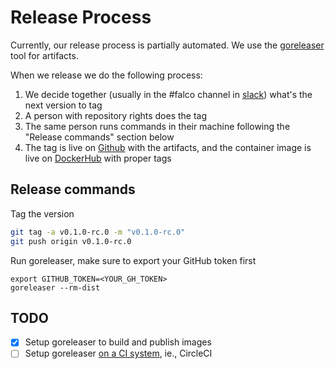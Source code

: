 # Release Process

Currently, our release process is partially automated. We use the [goreleaser](https://github.com/goreleaser/goreleaser) tool for artifacts.

When we release we do the following process:

1. We decide together (usually in the #falco channel in [slack](https://sysdig.slack.com)) what's the next version to tag
2. A person with repository rights does the tag
3. The same person runs commands in their machine following the "Release commands" section below
4. The tag is live on [Github](https://github.com/falcosecurity/falco-exporter/releases) with the artifacts, and the container image is live on [DockerHub](https://hub.docker.com/r/falcosecurity/falco-exporter) with proper tags

## Release commands

Tag the version

```bash
git tag -a v0.1.0-rc.0 -m "v0.1.0-rc.0"
git push origin v0.1.0-rc.0
```

Run goreleaser, make sure to export your GitHub token first

```
export GITHUB_TOKEN=<YOUR_GH_TOKEN>
goreleaser --rm-dist
```

## TODO

- [x] Setup goreleaser to build and publish images
- [ ] Setup goreleaser [on a CI system](https://goreleaser.com/ci/), ie., CircleCI